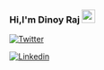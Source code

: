 ### Hi,I'm Dinoy Raj    <img src="https://raw.githubusercontent.com/MartinHeinz/MartinHeinz/master/wave.gif" width="24px">


[![Twitter](https://img.shields.io/badge/-Twitter-222222?style=flat-square&logo=twitter&logoColor=white&link=https://twitter.com/dinoy_raj)](https://twitter.com/dinoy_raj)

[![Linkedin](https://img.shields.io/badge/-LinkedIn-222222?style=flat-square&logo=Linkedin&logoColor=white&link=https://www.linkedin.com/in/dinoy-raj-k/)](https://www.linkedin.com/in/dinoy-raj-k/)







